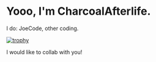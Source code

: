 # Yooo, I'm CharcoalAfterlife.

I do: JoeCode, other coding.

[![trophy](https://github-profile-trophy.vercel.app/?yumbee=ryo-ma&theme=onedark)](https://github.com/ryo-ma/github-profile-trophy)

I would like to collab with you!
